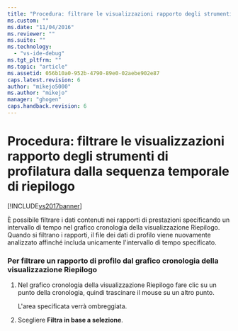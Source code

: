 ```yaml
---
title: "Procedura: filtrare le visualizzazioni rapporto degli strumenti di profilatura dalla sequenza temporale di riepilogo | Microsoft Docs"
ms.custom: ""
ms.date: "11/04/2016"
ms.reviewer: ""
ms.suite: ""
ms.technology: 
  - "vs-ide-debug"
ms.tgt_pltfrm: ""
ms.topic: "article"
ms.assetid: 056b10a0-952b-4790-89e0-02aebe902e87
caps.latest.revision: 6
author: "mikejo5000"
ms.author: "mikejo"
manager: "ghogen"
caps.handback.revision: 6
---
```

# Procedura: filtrare le visualizzazioni rapporto degli strumenti di profilatura dalla sequenza temporale di riepilogo
[!INCLUDE[vs2017banner](../code-quality/includes/vs2017banner.md)]

È possibile filtrare i dati contenuti nei rapporti di prestazioni specificando un intervallo di tempo nel grafico cronologia della visualizzazione Riepilogo.  Quando si filtrano i rapporti, il file dei dati di profilo viene nuovamente analizzato affinché includa unicamente l'intervallo di tempo specificato.  
  
### Per filtrare un rapporto di profilo dal grafico cronologia della visualizzazione Riepilogo  
  
1.  Nel grafico cronologia della visualizzazione Riepilogo fare clic su un punto della cronologia, quindi trascinare il mouse su un altro punto.  
  
     L'area specificata verrà ombreggiata.  
  
2.  Scegliere **Filtra in base a selezione**.